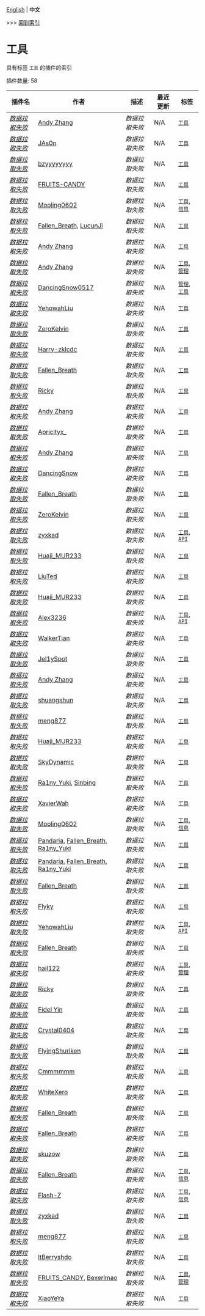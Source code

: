 [English](readme.md) | **中文**

\>\>\> [回到索引](/readme-zh_cn.md)

# 工具

具有标签 `工具` 的插件的索引

插件数量: 58

| 插件名 | 作者 | 描述 | 最近更新 | 标签 |
| --- | --- | --- | --- | --- |
| [*数据拉取失败*](/plugins/advanced_calculator/readme-zh_cn.md) | [Andy Zhang](https://github.com/AnzhiZhang) | *数据拉取失败* | N/A | [`工具`](/labels/tool/readme-zh_cn.md) |
| [*数据拉取失败*](/plugins/allow_suicide/readme-zh_cn.md) | [JAs0n](https://github.com/JAs0n319) | *数据拉取失败* | N/A | [`工具`](/labels/tool/readme-zh_cn.md) |
| [*数据拉取失败*](/plugins/auto_command/readme-zh_cn.md) | [bzyyyyyyyy](https://github.com/bzyyyyyyyy) | *数据拉取失败* | N/A | [`工具`](/labels/tool/readme-zh_cn.md) |
| [*数据拉取失败*](/plugins/auto_execute/readme-zh_cn.md) | [FRUITS-CANDY](https://github.com/FRUITS-CANDY) | *数据拉取失败* | N/A | [`工具`](/labels/tool/readme-zh_cn.md) |
| [*数据拉取失败*](/plugins/battery_saver/readme-zh_cn.md) | [Mooling0602](https://github.com/Mooling0602) | *数据拉取失败* | N/A | [`工具`](/labels/tool/readme-zh_cn.md), [`信息`](/labels/information/readme-zh_cn.md) |
| [*数据拉取失败*](/plugins/beep/readme-zh_cn.md) | [Fallen_Breath](https://github.com/Fallen-Breath), [LucunJi](https://github.com/LucunJi) | *数据拉取失败* | N/A | [`工具`](/labels/tool/readme-zh_cn.md) |
| [*数据拉取失败*](/plugins/bingo/readme-zh_cn.md) | [Andy Zhang](https://github.com/AnzhiZhang) | *数据拉取失败* | N/A | [`工具`](/labels/tool/readme-zh_cn.md) |
| [*数据拉取失败*](/plugins/bot/readme-zh_cn.md) | [Andy Zhang](https://github.com/AnzhiZhang) | *数据拉取失败* | N/A | [`工具`](/labels/tool/readme-zh_cn.md), [`管理`](/labels/management/readme-zh_cn.md) |
| [*数据拉取失败*](/plugins/bot_plugin/readme-zh_cn.md) | [DancingSnow0517](https://github.com/DancingSnow0517) | *数据拉取失败* | N/A | [`管理`](/labels/management/readme-zh_cn.md), [`工具`](/labels/tool/readme-zh_cn.md) |
| [*数据拉取失败*](/plugins/carpet_bot_manager/readme-zh_cn.md) | [YehowahLiu](https://github.com/YehowahLiu) | *数据拉取失败* | N/A | [`工具`](/labels/tool/readme-zh_cn.md) |
| [*数据拉取失败*](/plugins/carpetbotlist/readme-zh_cn.md) | [ZeroKelvin](https://github.com/BelowZeroKelvin) | *数据拉取失败* | N/A | [`工具`](/labels/tool/readme-zh_cn.md) |
| [*数据拉取失败*](/plugins/cato/readme-zh_cn.md) | [Harry-zklcdc](https://github.com/Harry-zklcdc) | *数据拉取失败* | N/A | [`工具`](/labels/tool/readme-zh_cn.md) |
| [*数据拉取失败*](/plugins/chatbridge/readme-zh_cn.md) | [Fallen_Breath](https://github.com/Fallen-Breath) | *数据拉取失败* | N/A | [`工具`](/labels/tool/readme-zh_cn.md) |
| [*数据拉取失败*](/plugins/chatbridgereforged_mc/readme-zh_cn.md) | [Ricky](https://github.com/R1ckyH) | *数据拉取失败* | N/A | [`工具`](/labels/tool/readme-zh_cn.md) |
| [*数据拉取失败*](/plugins/colored_chat/readme-zh_cn.md) | [Andy Zhang](https://github.com/AnzhiZhang) | *数据拉取失败* | N/A | [`工具`](/labels/tool/readme-zh_cn.md) |
| [*数据拉取失败*](/plugins/colorful_id/readme-zh_cn.md) | [Apricityx_](https://github.com/Apricityx) | *数据拉取失败* | N/A | [`工具`](/labels/tool/readme-zh_cn.md) |
| [*数据拉取失败*](/plugins/command_aliases/readme-zh_cn.md) | [Andy Zhang](https://github.com/AnzhiZhang) | *数据拉取失败* | N/A | [`工具`](/labels/tool/readme-zh_cn.md) |
| [*数据拉取失败*](/plugins/command_exporter/readme-zh_cn.md) | [DancingSnow](https://github.com/DancingSnow0517) | *数据拉取失败* | N/A | [`工具`](/labels/tool/readme-zh_cn.md) |
| [*数据拉取失败*](/plugins/crash_restart/readme-zh_cn.md) | [Fallen_Breath](https://github.com/Fallen-Breath) | *数据拉取失败* | N/A | [`工具`](/labels/tool/readme-zh_cn.md) |
| [*数据拉取失败*](/plugins/daytime/readme-zh_cn.md) | [ZeroKelvin](https://github.com/BelowZeroKelvin) | *数据拉取失败* | N/A | [`工具`](/labels/tool/readme-zh_cn.md) |
| [*数据拉取失败*](/plugins/delayexe/readme-zh_cn.md) | [zyxkad](https://github.com/zyxkad) | *数据拉取失败* | N/A | [`工具`](/labels/tool/readme-zh_cn.md), [`API`](/labels/api/readme-zh_cn.md) |
| [*数据拉取失败*](/plugins/diamond_calc/readme-zh_cn.md) | [Huaji_MUR233](https://github.com/HuajiMUR233) | *数据拉取失败* | N/A | [`工具`](/labels/tool/readme-zh_cn.md) |
| [*数据拉取失败*](/plugins/easy_bot_manager/readme-zh_cn.md) | [LiuTed](https://github.com/LiuTed) | *数据拉取失败* | N/A | [`工具`](/labels/tool/readme-zh_cn.md) |
| [*数据拉取失败*](/plugins/eulagree/readme-zh_cn.md) | [Huaji_MUR233](https://github.com/HuajiMUR233) | *数据拉取失败* | N/A | [`工具`](/labels/tool/readme-zh_cn.md) |
| [*数据拉取失败*](/plugins/faster_transfer/readme-zh_cn.md) | [Alex3236](https://github.com/alex3236) | *数据拉取失败* | N/A | [`工具`](/labels/tool/readme-zh_cn.md), [`API`](/labels/api/readme-zh_cn.md) |
| [*数据拉取失败*](/plugins/fbs_plugin/readme-zh_cn.md) | [WalkerTian](https://github.com/Walkersifolia) | *数据拉取失败* | N/A | [`工具`](/labels/tool/readme-zh_cn.md) |
| [*数据拉取失败*](/plugins/g15t/readme-zh_cn.md) | [Jel1ySpot](https://github.com/Jel1ySpot) | *数据拉取失败* | N/A | [`工具`](/labels/tool/readme-zh_cn.md) |
| [*数据拉取失败*](/plugins/gamemode/readme-zh_cn.md) | [Andy Zhang](https://github.com/AnzhiZhang) | *数据拉取失败* | N/A | [`工具`](/labels/tool/readme-zh_cn.md) |
| [*数据拉取失败*](/plugins/hat/readme-zh_cn.md) | [shuangshun](https://github.com/shuangshun) | *数据拉取失败* | N/A | [`工具`](/labels/tool/readme-zh_cn.md) |
| [*数据拉取失败*](/plugins/homo_calculator/readme-zh_cn.md) | [meng877](https://github.com/meng877) | *数据拉取失败* | N/A | [`工具`](/labels/tool/readme-zh_cn.md) |
| [*数据拉取失败*](/plugins/jrrp/readme-zh_cn.md) | [Huaji_MUR233](https://github.com/HuajiMUR233) | *数据拉取失败* | N/A | [`工具`](/labels/tool/readme-zh_cn.md) |
| [*数据拉取失败*](/plugins/jrrps/readme-zh_cn.md) | [SkyDynamic](https://github.com/SkyDynamic) | *数据拉取失败* | N/A | [`工具`](/labels/tool/readme-zh_cn.md) |
| [*数据拉取失败*](/plugins/lazybing_thb/readme-zh_cn.md) | [Ra1ny_Yuki](https://github.com/Ra1ny-Yuki), [Sinbing](https://github.com/Sinbing) | *数据拉取失败* | N/A | [`工具`](/labels/tool/readme-zh_cn.md) |
| [*数据拉取失败*](/plugins/leader_reforged/readme-zh_cn.md) | [XavierWah](https://github.com/XavierWah) | *数据拉取失败* | N/A | [`工具`](/labels/tool/readme-zh_cn.md) |
| [*数据拉取失败*](/plugins/matrix_sync/readme-zh_cn.md) | [Mooling0602](https://github.com/Mooling0602) | *数据拉取失败* | N/A | [`工具`](/labels/tool/readme-zh_cn.md), [`信息`](/labels/information/readme-zh_cn.md) |
| [*数据拉取失败*](/plugins/mcd_seen/readme-zh_cn.md) | [Pandaria](https://github.com/Pandaria98), [Fallen_Breath](https://github.com/Fallen-Breath), [Ra1ny_Yuki](https://github.com/Ra1ny-Yuki) | *数据拉取失败* | N/A | [`工具`](/labels/tool/readme-zh_cn.md) |
| [*数据拉取失败*](/plugins/mcd_task/readme-zh_cn.md) | [Pandaria](https://github.com/Pandaria98), [Fallen_Breath](https://github.com/Fallen-Breath), [Ra1ny_Yuki](https://github.com/Ra1ny-Yuki) | *数据拉取失败* | N/A | [`工具`](/labels/tool/readme-zh_cn.md) |
| [*数据拉取失败*](/plugins/mcdr_pycraft_bot/readme-zh_cn.md) | [Fallen_Breath](https://github.com/Fallen-Breath) | *数据拉取失败* | N/A | [`工具`](/labels/tool/readme-zh_cn.md) |
| [*数据拉取失败*](/plugins/mcdrpost/readme-zh_cn.md) | [Flyky](https://github.com/Flyky) | *数据拉取失败* | N/A | [`工具`](/labels/tool/readme-zh_cn.md) |
| [*数据拉取失败*](/plugins/multi_rcon_api/readme-zh_cn.md) | [YehowahLiu](https://github.com/YehowahLiu) | *数据拉取失败* | N/A | [`工具`](/labels/tool/readme-zh_cn.md), [`API`](/labels/api/readme-zh_cn.md) |
| [*数据拉取失败*](/plugins/pcrc/readme-zh_cn.md) | [Fallen_Breath](https://github.com/Fallen-Breath) | *数据拉取失败* | N/A | [`工具`](/labels/tool/readme-zh_cn.md) |
| [*数据拉取失败*](/plugins/player_manager/readme-zh_cn.md) | [hail122](https://github.com/linstar-fxt) | *数据拉取失败* | N/A | [`工具`](/labels/tool/readme-zh_cn.md), [`管理`](/labels/management/readme-zh_cn.md) |
| [*数据拉取失败*](/plugins/quick_run_cmd/readme-zh_cn.md) | [Ricky](https://github.com/R1ckyH) | *数据拉取失败* | N/A | [`工具`](/labels/tool/readme-zh_cn.md) |
| [*数据拉取失败*](/plugins/renewability/readme-zh_cn.md) | [Fidel Yin](https://github.com/Fidelxyz) | *数据拉取失败* | N/A | [`工具`](/labels/tool/readme-zh_cn.md) |
| [*数据拉取失败*](/plugins/restartserver/readme-zh_cn.md) | [Crystal0404](https://github.com/Crystal0404) | *数据拉取失败* | N/A | [`工具`](/labels/tool/readme-zh_cn.md) |
| [*数据拉取失败*](/plugins/run_some_commands/readme-zh_cn.md) | [FlyingShuriken](https://github.com/FlyingShuriken) | *数据拉取失败* | N/A | [`工具`](/labels/tool/readme-zh_cn.md) |
| [*数据拉取失败*](/plugins/server_redirect/readme-zh_cn.md) | [Cmmmmmm](https://github.com/CmmmmmmLau) | *数据拉取失败* | N/A | [`工具`](/labels/tool/readme-zh_cn.md) |
| [*数据拉取失败*](/plugins/showshowway/readme-zh_cn.md) | [WhiteXero](https://github.com/WhiteXero) | *数据拉取失败* | N/A | [`工具`](/labels/tool/readme-zh_cn.md) |
| [*数据拉取失败*](/plugins/simple_calculator/readme-zh_cn.md) | [Fallen_Breath](https://github.com/Fallen-Breath) | *数据拉取失败* | N/A | [`工具`](/labels/tool/readme-zh_cn.md) |
| [*数据拉取失败*](/plugins/simple_op/readme-zh_cn.md) | [Fallen_Breath](https://github.com/Fallen-Breath) | *数据拉取失败* | N/A | [`工具`](/labels/tool/readme-zh_cn.md) |
| [*数据拉取失败*](/plugins/simple_translator/readme-zh_cn.md) | [skuzow](https://github.com/skuzow) | *数据拉取失败* | N/A | [`工具`](/labels/tool/readme-zh_cn.md) |
| [*数据拉取失败*](/plugins/stats_helper/readme-zh_cn.md) | [Fallen_Breath](https://github.com/Fallen-Breath) | *数据拉取失败* | N/A | [`工具`](/labels/tool/readme-zh_cn.md), [`信息`](/labels/information/readme-zh_cn.md) |
| [*数据拉取失败*](/plugins/todolist/readme-zh_cn.md) | [Flash-Z](https://github.com/Flash-Z) | *数据拉取失败* | N/A | [`工具`](/labels/tool/readme-zh_cn.md), [`信息`](/labels/information/readme-zh_cn.md) |
| [*数据拉取失败*](/plugins/tpm/readme-zh_cn.md) | [zyxkad](https://github.com/zyxkad) | *数据拉取失败* | N/A | [`工具`](/labels/tool/readme-zh_cn.md) |
| [*数据拉取失败*](/plugins/vault_bot/readme-zh_cn.md) | [meng877](https://github.com/meng877) | *数据拉取失败* | N/A | [`工具`](/labels/tool/readme-zh_cn.md) |
| [*数据拉取失败*](/plugins/whisper/readme-zh_cn.md) | [ltBerryshdo](https://github.com/ltBerryshdo) | *数据拉取失败* | N/A | [`工具`](/labels/tool/readme-zh_cn.md) |
| [*数据拉取失败*](/plugins/world_eater_manage/readme-zh_cn.md) | [FRUITS_CANDY](https://github.com/FRUITS-CANDY), [Bexerlmao](https://github.com/Bexerlmao) | *数据拉取失败* | N/A | [`工具`](/labels/tool/readme-zh_cn.md), [`管理`](/labels/management/readme-zh_cn.md) |
| [*数据拉取失败*](/plugins/ye_announcement/readme-zh_cn.md) | [XiaoYeYa](https://github.com/XiaoYeYa) | *数据拉取失败* | N/A | [`工具`](/labels/tool/readme-zh_cn.md) |

